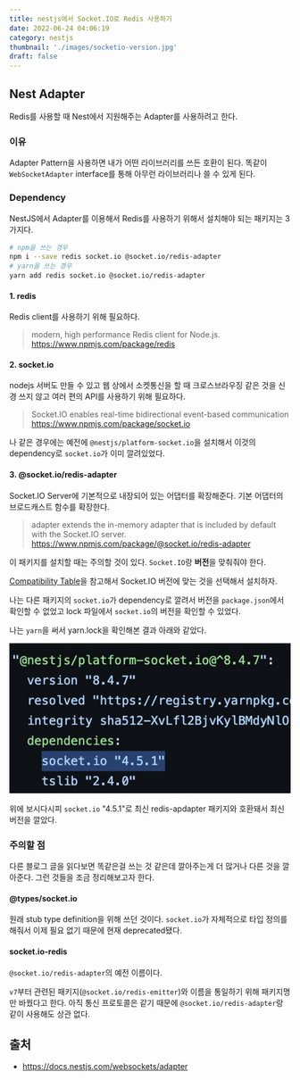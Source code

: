 ```yaml
---
title: nestjs에서 Socket.IO로 Redis 사용하기
date: 2022-06-24 04:06:19
category: nestjs
thumbnail: './images/socketio-version.jpg'
draft: false
---
```


## Nest Adapter
Redis를 사용할 때 Nest에서 지원해주는 Adapter를 사용하려고 한다.

### 이유
Adapter Pattern을 사용하면 내가 어떤 라이브러리를 쓰든 호환이 된다.
똑같이 `WebSocketAdapter` interface를 통해 아무런 라이브러리나 쓸 수 있게 된다.

### Dependency
NestJS에서 Adapter를 이용해서 Redis를 사용하기 위해서 설치해야 되는 패키지는 3가지다.
```bash
# npm을 쓰는 경우
npm i --save redis socket.io @socket.io/redis-adapter
# yarn을 쓰는 경우
yarn add redis socket.io @socket.io/redis-adapter
```

#### 1. redis
Redis client를 사용하기 위해 필요하다.

> modern, high performance Redis client for Node.js.
>  https://www.npmjs.com/package/redis

#### 2. socket.io
nodejs 서버도 만들 수 있고 웹 상에서 소켓통신을 할 때 크로스브라우징 같은 것을 신경 쓰지 않고 여러 편의 API를 사용하기 위해 필요하다.

> Socket.IO enables real-time bidirectional event-based communication
>  https://www.npmjs.com/package/socket.io

나 같은 경우에는 예전에 `@nestjs/platform-socket.io`을 설치해서 이것의 dependency로 `socket.io`가 이미 깔려있었다.

#### 3. @socket.io/redis-adapter
Socket.IO Server에 기본적으로 내장되어 있는 어댑터를 확장해준다. 기본 어댑터의 브로드캐스트 함수를 확장한다.

> adapter extends the in-memory adapter that is included by default with the Socket.IO server.
>  https://www.npmjs.com/package/@socket.io/redis-adapter

이 패키지를 설치할 때는 주의할 것이 있다. 
`Socket.IO`랑 **버전**을 맞춰줘야 한다.

[Compatibility Table](https://www.npmjs.com/package/@socket.io/redis-adapter#compatibility-table)을 참고해서 Socket.IO 버전에 맞는 것을 선택해서 설치하자.

나는 다른 패키지의 `socket.io`가 dependency로 깔려서 버전을 `package.json`에서 확인할 수 없었고 lock 파일에서 `socket.io`의 버전을 확인할 수 있었다. 

나는 `yarn`을 써서 yarn.lock을 확인해본 결과 아래와 같았다.

![images/socketio-version.jpg](./images/socketio-version.jpg)

위에 보시다시피 `socket.io` "4.5.1"로 최신 redis-apdapter 패키지와 호환돼서 최신 버전을 깔았다.

### 주의할 점
다른 블로그 글을 읽다보면 똑같은걸 쓰는 것 같은데 깔아주는게 더 많거나 다른 것을 깔아준다. 
그런 것들을 조금 정리해보고자 한다.

#### @types/socket.io
원래 stub type definition을 위해 쓰던 것이다.
`socket.io`가 자체적으로 타입 정의를 해줘서 이제 필요 없기 때문에 현재 deprecated됐다.

#### socket.io-redis
`@socket.io/redis-adapter`의 예전 이름이다. 

`v7`부터 관련된 패키지(`@socket.io/redis-emitter`)와 이름을 통일하기 위해 패키지명만 바꿨다고 한다. 
아직 통신 프로토콜은 같기 때문에 `@socket.io/redis-adapter`랑 같이 사용해도 상관 없다.


## 출처
 - https://docs.nestjs.com/websockets/adapter
